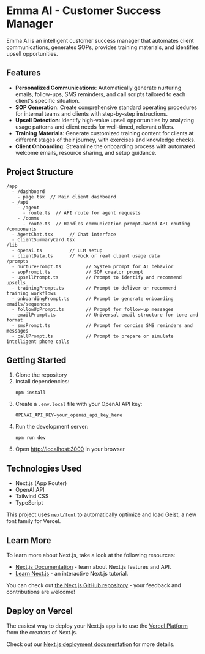 # Emma AI - Customer Success Manager

Emma AI is an intelligent customer success manager that automates client communications, generates SOPs, provides training materials, and identifies upsell opportunities.

## Features

- **Personalized Communications**: Automatically generate nurturing emails, follow-ups, SMS reminders, and call scripts tailored to each client's specific situation.
- **SOP Generation**: Create comprehensive standard operating procedures for internal teams and clients with step-by-step instructions.
- **Upsell Detection**: Identify high-value upsell opportunities by analyzing usage patterns and client needs for well-timed, relevant offers.
- **Training Materials**: Generate customized training content for clients at different stages of their journey, with exercises and knowledge checks.
- **Client Onboarding**: Streamline the onboarding process with automated welcome emails, resource sharing, and setup guidance.

## Project Structure

```
/app
  - /dashboard
    - page.tsx  // Main client dashboard
  - /api
    - /agent
      - route.ts  // API route for agent requests
    - /comms
      - route.ts  // Handles communication prompt-based API routing
/components
  - AgentChat.tsx      // Chat interface
  - ClientSummaryCard.tsx
/lib
  - openai.ts          // LLM setup
  - clientData.ts      // Mock or real client usage data
/prompts
  - nurturePrompt.ts         // System prompt for AI behavior
  - sopPrompt.ts             // SOP creator prompt
  - upsellPrompt.ts          // Prompt to identify and recommend upsells
  - trainingPrompt.ts        // Prompt to deliver or recommend training workflows
  - onboardingPrompt.ts      // Prompt to generate onboarding emails/sequences
  - followUpPrompt.ts        // Prompt for follow-up messages
  - emailPrompt.ts           // Universal email structure for tone and format
  - smsPrompt.ts             // Prompt for concise SMS reminders and messages
  - callPrompt.ts            // Prompt to prepare or simulate intelligent phone calls
```

## Getting Started

1. Clone the repository
2. Install dependencies:
   ```
   npm install
   ```
3. Create a `.env.local` file with your OpenAI API key:
   ```
   OPENAI_API_KEY=your_openai_api_key_here
   ```
4. Run the development server:
   ```
   npm run dev
   ```
5. Open [http://localhost:3000](http://localhost:3000) in your browser

## Technologies Used

- Next.js (App Router)
- OpenAI API
- Tailwind CSS
- TypeScript

This project uses [`next/font`](https://nextjs.org/docs/app/building-your-application/optimizing/fonts) to automatically optimize and load [Geist](https://vercel.com/font), a new font family for Vercel.

## Learn More

To learn more about Next.js, take a look at the following resources:

- [Next.js Documentation](https://nextjs.org/docs) - learn about Next.js features and API.
- [Learn Next.js](https://nextjs.org/learn) - an interactive Next.js tutorial.

You can check out [the Next.js GitHub repository](https://github.com/vercel/next.js) - your feedback and contributions are welcome!

## Deploy on Vercel

The easiest way to deploy your Next.js app is to use the [Vercel Platform](https://vercel.com/new?utm_medium=default-template&filter=next.js&utm_source=create-next-app&utm_campaign=create-next-app-readme) from the creators of Next.js.

Check out our [Next.js deployment documentation](https://nextjs.org/docs/app/building-your-application/deploying) for more details.

